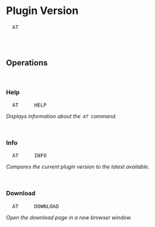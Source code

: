 
# Plugin Version

<kbd>  AT  </kbd>  

<br>
<br>

## Operations

<br>

### Help

<kbd>  AT  </kbd>  <kbd>  HELP  </kbd>  

*Displays information about the  `AT`  command.*

<br>

### Info

<kbd>  AT  </kbd>  <kbd>  INFO  </kbd> 

*Compares the current plugin version to the latest available.*

<br>

### Download

<kbd>  AT  </kbd>  <kbd>  DOWNLOAD  </kbd> 

*Open the download page in a new browser window.*

<br>
